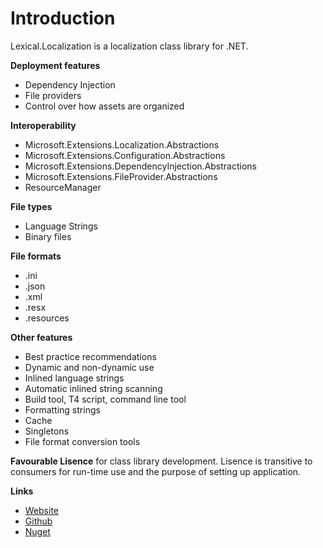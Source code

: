 # Introduction
Lexical.Localization is a localization class library for .NET.

**Deployment features**
* Dependency Injection
* File providers
* Control over how assets are organized

**Interoperability**
* Microsoft.Extensions.Localization.Abstractions
* Microsoft.Extensions.Configuration.Abstractions
* Microsoft.Extensions.DependencyInjection.Abstractions
* Microsoft.Extensions.FileProvider.Abstractions
* ResourceManager

**File types**
 * Language Strings
 * Binary files

**File formats**
 * .ini
 * .json
 * .xml
 * .resx
 * .resources

**Other features**
* Best practice recommendations
* Dynamic and non-dynamic use
* Inlined language strings
* Automatic inlined string scanning
* Build tool, T4 script, command line tool
* Formatting strings
* Cache
* Singletons
* File format conversion tools

**Favourable Lisence** for class library development.
Lisence is transitive to consumers for run-time use and the purpose of setting up application.

**Links**
* [Website](http://lexical.fi/Localization/index.html)
* [Github](https://github.com/tagcode/Lexical.Localization)
* [Nuget](https://www.nuget.org/packages/Lexical.Localization/)
